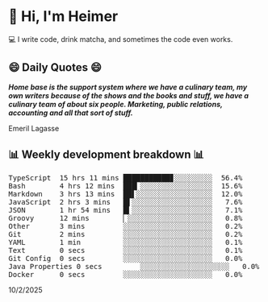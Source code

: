 # 👋 Hi, I'm Heimer

💻 I write code, drink matcha, and sometimes the code even works.

## 😄 Daily Quotes 😄

_**Home base is the support system where we have a culinary team, my own writers because of the shows and the books and stuff, we have a culinary team of about six people. Marketing, public relations, accounting and all that sort of stuff.**_

Emeril Lagasse



## 📊 Weekly development breakdown 📊

<pre>TypeScript  15 hrs 11 mins ███████████▊░░░░░░░░░  56.4%
Bash        4 hrs 12 mins  ███▎░░░░░░░░░░░░░░░░░  15.6%
Markdown    3 hrs 13 mins  ██▌░░░░░░░░░░░░░░░░░░  12.0%
JavaScript  2 hrs 3 mins   █▌░░░░░░░░░░░░░░░░░░░   7.6%
JSON        1 hr 54 mins   █▍░░░░░░░░░░░░░░░░░░░   7.1%
Groovy      12 mins        ▏░░░░░░░░░░░░░░░░░░░░   0.8%
Other       3 mins         ░░░░░░░░░░░░░░░░░░░░░   0.2%
Git         2 mins         ░░░░░░░░░░░░░░░░░░░░░   0.2%
YAML        1 min          ░░░░░░░░░░░░░░░░░░░░░   0.1%
Text        0 secs         ░░░░░░░░░░░░░░░░░░░░░   0.1%
Git Config  0 secs         ░░░░░░░░░░░░░░░░░░░░░   0.0%
Java Properties 0 secs         ░░░░░░░░░░░░░░░░░░░░░   0.0%
Docker      0 secs         ░░░░░░░░░░░░░░░░░░░░░   0.0%</pre>

10/2/2025